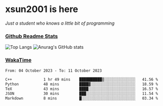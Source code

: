 # xsun2001 is here

*Just a student who knows a little bit of programming*

### [Github Readme Stats](https://github.com/anuraghazra/github-readme-stats)

![Top Langs](https://github-readme-stats.vercel.app/api/top-langs/?username=xsun2001&layout=compact&theme=radical) ![Anurag's GitHub stats](https://github-readme-stats.vercel.app/api?username=xsun2001&show_icons=true&theme=radical)

### [WakaTime](https://wakatime.com)

<!--START_SECTION:waka-->

```txt
From: 04 October 2023 - To: 11 October 2023

C++              1 hr 49 mins    ██████████▒░░░░░░░░░░░░░░   41.56 %
Python           48 mins         ████▓░░░░░░░░░░░░░░░░░░░░   18.59 %
TeX              43 mins         ████░░░░░░░░░░░░░░░░░░░░░   16.57 %
JSON             30 mins         ███░░░░░░░░░░░░░░░░░░░░░░   11.54 %
Markdown         8 mins          █░░░░░░░░░░░░░░░░░░░░░░░░   03.34 %
```

<!--END_SECTION:waka-->

